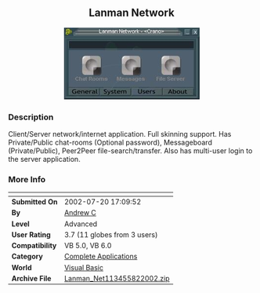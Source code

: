 ﻿<div align="center">

## Lanman Network

<img src="PIC20028218421987.jpg">
</div>

### Description

Client/Server network/internet application. Full skinning support. Has Private/Public chat-rooms (Optional password), Messageboard (Private/Public), Peer2Peer file-search/transfer. Also has multi-user login to the server application.
 
### More Info
 


<span>             |<span>
---                |---
**Submitted On**   |2002-07-20 17:09:52
**By**             |[Andrew C](https://github.com/Planet-Source-Code/PSCIndex/blob/master/ByAuthor/andrew-c.md)
**Level**          |Advanced
**User Rating**    |3.7 (11 globes from 3 users)
**Compatibility**  |VB 5\.0, VB 6\.0
**Category**       |[Complete Applications](https://github.com/Planet-Source-Code/PSCIndex/blob/master/ByCategory/complete-applications__1-27.md)
**World**          |[Visual Basic](https://github.com/Planet-Source-Code/PSCIndex/blob/master/ByWorld/visual-basic.md)
**Archive File**   |[Lanman\_Net113455822002\.zip](https://github.com/Planet-Source-Code/andrew-c-lanman-network__1-37530/archive/master.zip)








